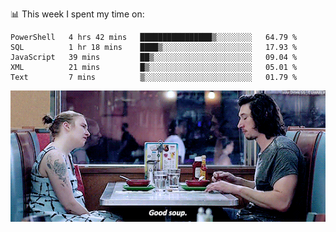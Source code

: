 <!-- <div align="center">
  <h1> Hello, There! <img src="https://media.giphy.com/media/hvRJCLFzcasrR4ia7z/giphy.gif" width="25px"></h1>
</div>

<p align="center">
    <a href="https://linkedin.com/in/willgreen98" alt="LinkedIn">
	    <img src="https://img.shields.io/badge/-LinkedIn-0e76a8?style=flat-square&logo=Linkedin&logoColor=white"/></a>
    <a href="https://twitter.com/Will_Green98" alt="Tweeter">
        <img src="https://img.shields.io/badge/-Twitter-00acee?style=flat-square&logo=Twitter&logoColor=white"/></a>
</p>

<div align="center">
	<h3> Will | 👨🏻‍💻 Software Engineer | 🌏 London, UK </h3>
</div>

![](https://visitor-badge.glitch.me/badge?page_id=willgreen98.visitor-badge)

### About Me

- 🥰 Worthless Dev
- 🎓 CS Graduate with (Pending) Honours from the University of Portsmouth.
 -->
📊 This week I spent my time on:
<!--START_SECTION:waka-->
```text
PowerShell   4 hrs 42 mins   ████████████████▒░░░░░░░░   64.79 % 
SQL          1 hr 18 mins    ████▒░░░░░░░░░░░░░░░░░░░░   17.93 % 
JavaScript   39 mins         ██▒░░░░░░░░░░░░░░░░░░░░░░   09.04 % 
XML          21 mins         █▒░░░░░░░░░░░░░░░░░░░░░░░   05.01 % 
Text         7 mins          ▒░░░░░░░░░░░░░░░░░░░░░░░░   01.79 % 
```
<!--END_SECTION:waka-->


![](goodSoup.gif)
